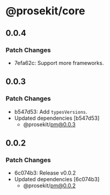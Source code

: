 # @prosekit/core

## 0.0.4

### Patch Changes

- 7efa62c: Support more frameworks.

## 0.0.3

### Patch Changes

- b547d53: Add `typesVersions`.
- Updated dependencies [b547d53]
  - @prosekit/pm@0.0.3

## 0.0.2

### Patch Changes

- 6c074b3: Release v0.0.2
- Updated dependencies [6c074b3]
  - @prosekit/pm@0.0.2
